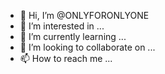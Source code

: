 - 👋 Hi, I’m @ONLYFORONLYONE
- 👀 I’m interested in ...
- 🌱 I’m currently learning ...
- 💞️ I’m looking to collaborate on ...
- 📫 How to reach me ...

<!---
ONLYFORONLYONE/ONLYFORONLYONE is a ✨ special ✨ repository because its `README.md` (this file) appears on your GitHub profile.
You can click the Preview link to take a look at your changes.
--->
